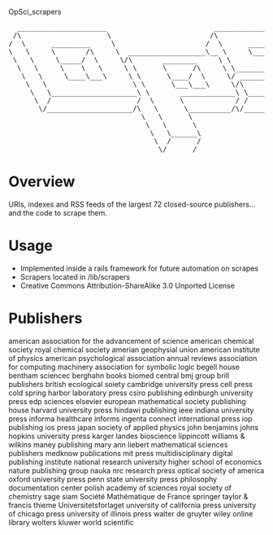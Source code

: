 OpSci_scrapers

<pre>
  _____________________                         ______________                      ______
 /\                    \                       /\             \                    /\     \
/  \      _________     \                     /  \      _______\                  /  \_____\
\   \     \       /\     \  __________________\__ \     \______/_____  ___________\__/ ____/_
 \   \     \_____/  \     \/\       ________     \ \                 \/\             \/\     \
  \   \     \    \   \     \ \      \      /\     \ \____________     \ \     ________\ \     \
   \   \     \____\___\     \ \      \____/  \     \/ ___________\     \ \    \_______/_ \     \
    \   \                    \ \      \___\___\     \/\                 \ \             \ \     \
     \   \____________________\ \       _____________\ \_________________\ \_____________\ \_____\
      \  /                    /  \      \            / /                 / /             / /     /
       \/____________________/\   \      \__________/\/_________________/\/_____________/\/_____/
                               \   \      \
                                \   \      \
                                 \   \______\
                                  \  /      /
                                   \/______/
</pre>

Overview
==========
URIs, indexes and RSS feeds of the largest 72 closed-source publishers... and the code to scrape them.

Usage
==========
- Implemented inside a rails framework for future automation on scrapes
- Scrapers located in /lib/scrapers
- Creative Commons Attribution-ShareAlike 3.0 Unported License

Publishers
==========
american association for the advancement of science
american chemical society
royal chemical society
amerian geophysial union
american institute of physics
american psychological association
annual reviews
association for computing machinery
association for symbolic logic
begell house
bentham sciencec
berghahn books
biomed central
bmj group
brill publishers
british ecological soiety
cambridge university press
cell press
cold spring harbor laboratory press
csiro publishing
edinburgh university press
edp sciences
elsevier
european mathematical society publishing house
harvard university press
hindawi publishing
ieee
indiana university press
informa healthcare
informs
ingenta connect
international press
iop publishing
ios press
japan society of applied physics
john benjamins
johns hopkins university press
karger
landes bioscience
lippincott williams & wilkins
maney publishing
mary ann liebert
mathematical sciences publishers
medknow publications
mit press
multidisciplinary digital publishing institute
national research university higher school of economics
nature publishing group
nauka
nrc research press
optical society of america
oxford university press
penn state university press
philosophy documentation center
polish academy of sciences
royal society of chemistry
sage
siam
Société Mathématique de France
springer
taylor & francis
thieme
Universitetsforlaget
university of california press
university of chicago press
university of illinois press
walter de gruyter
wiley online library
wolters kluwer
world scientific

